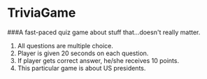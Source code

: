 # TriviaGame
###A fast-paced quiz game about stuff that...doesn't really matter.
1.  All questions are multiple choice.
1.  Player is given 20 seconds on each question.
1.  If player gets correct answer, he/she receives 10 points.
1.  This particular game is about US presidents.
